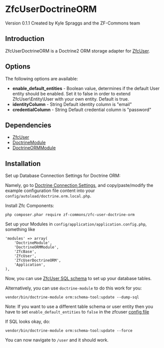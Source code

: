ZfcUserDoctrineORM
==================
Version 0.1.1 Created by Kyle Spraggs and the ZF-Commons team

Introduction
------------
ZfcUserDoctrineORM is a Doctrine2 ORM storage adapter for [ZfcUser](https://github.com/ZF-Commons/ZfcUser).

Options
-------

The following options are available:

- **enable_default_entities** - Boolean value, determines if the default User entity should be enabled. Set it to false in order to extend ZfcUser\Entity\User with your own entity. Default is true.
- **identityColumn** - String Default identity column is "email"
- **credentialColumn** - String Default credential column is "password"

Dependencies
------------

- [ZfcUser](https://github.com/ZF-Commons/ZfcUser)
- [DoctrineModule](https://github.com/doctrine/DoctrineModule)
- [DoctrineORMModule](https://github.com/doctrine/DoctrineORMModule)

Installation
------------
Set up Database Connection Settings for Doctrine ORM:

Namely, go to [Doctrine Connection Settings](https://github.com/doctrine/DoctrineORMModule#connection-settings), and copy/paste/modify the example configuration file content into your `config/autoload/doctrine.orm.local.php`.  

Install Zfc Components:

    php composer.phar require zf-commons/zfc-user-doctrine-orm

Set up your Modules in `config/application/application.config.php`, something like

    'modules' => array(
        'DoctrineModule',
        'DoctrineORMModule',
        'ZfcBase',
        'ZfcUser',
        'ZfcUserDoctrineORM',
        'Application',
    ),

Now, you can use [ZfcUser SQL schema](https://github.com/ZF-Commons/ZfcUser/tree/master/data) to set up your database tables.

Alternatively, you can use `doctrine-module` to do this work for you:

    vendor/bin/doctrine-module orm:schema-tool:update --dump-sql


Note: If you want to use a different table schema or user entity then you have to set `enable_default_entities` to `false` in the zfcuser [config file](https://github.com/ZF-Commons/ZfcUser/blob/1.x/config/zfcuser.global.php.dist)


If SQL looks okay, do: 

    vendor/bin/doctrine-module orm:schema-tool:update --force

You can now navigate to `/user` and it should work.
